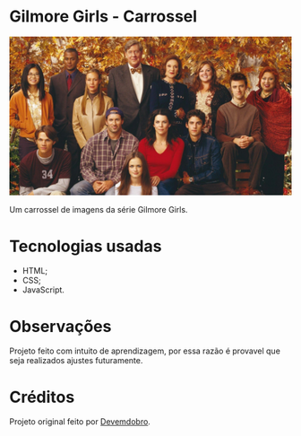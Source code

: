 # Gilmore Girls - Carrossel

![Visualização dos personagens de Gilmore Girls](./src/imagens/gg4.jpg)

Um carrossel de imagens da série Gilmore Girls. 

# Tecnologias usadas

- HTML;
- CSS;
- JavaScript.

# Observações

Projeto feito com intuito de aprendizagem, por essa razão é provavel que seja realizados ajustes futuramente. 

# Créditos

Projeto original feito por [Devemdobro](https://github.com/devemdobro/carrossel-the-last-of-us).
